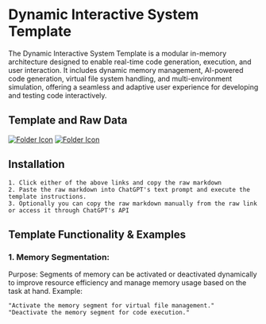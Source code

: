 # Dynamic Interactive System Template
The Dynamic Interactive System Template is a modular in-memory architecture designed to enable real-time code generation, execution, and user interaction. It includes dynamic memory management, AI-powered code generation, virtual file system handling, and multi-environment simulation, offering a seamless and adaptive user experience for developing and testing code interactively.

## Template and Raw Data
[![Folder Icon](https://img.icons8.com/?size=50&id=44004&format=png&color=000000)](/templates/DIST.md)
[![Folder Icon](https://img.icons8.com/?size=50&id=59943&format=png&color=000000)](https://raw.githubusercontent.com/selmaintelligence/chatgpt_memory_templates/refs/heads/main/templates/DIST.md)

## Installation
    1. Click either of the above links and copy the raw markdown
    2. Paste the raw markdown into ChatGPT's text prompt and execute the template instructions.
    3. Optionally you can copy the raw markdown manually from the raw link or access it through ChatGPT's API

## Template Functionality & Examples
### 1. Memory Segmentation:
Purpose: Segments of memory can be activated or deactivated dynamically to improve resource efficiency and manage memory usage based on the task at hand.
Example:
```code
"Activate the memory segment for virtual file management."
"Deactivate the memory segment for code execution."
```

